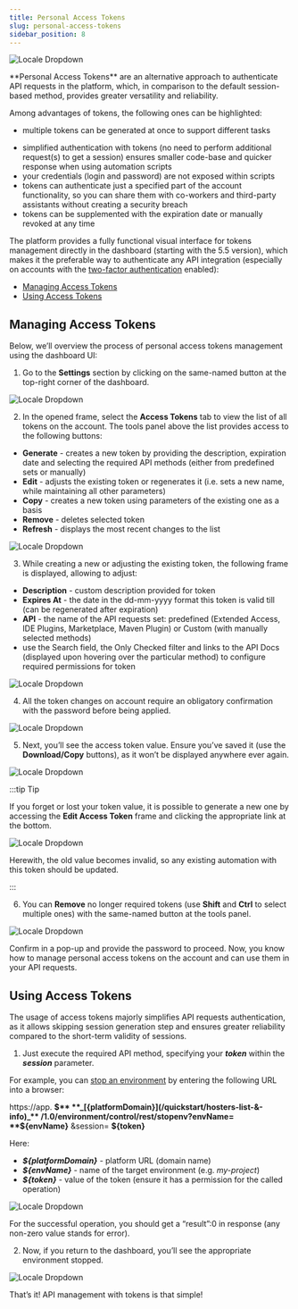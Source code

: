 ```yaml
---
title: Personal Access Tokens
slug: personal-access-tokens
sidebar_position: 8
---
```


<div style={{
    display: 'grid',
    gridTemplateColumns: '0.23fr 1fr',
    gap: '10px'
}}>
<div>

![Locale Dropdown](./img/PersonalAccessTokens/01-personal-access-tokens-logo.png)

</div>

<div>
**Personal Access Tokens** are an alternative approach to authenticate API requests in the platform, which, in comparison to the default session-based method, provides greater versatility and reliability.

Among advantages of tokens, the following ones can be highlighted:

- multiple tokens can be generated at once to support different tasks

</div>
 
</div>

- simplified authentication with tokens (no need to perform additional request(s) to get a session) ensures smaller code-base and quicker response when using automation scripts
- your credentials (login and password) are not exposed within scripts
- tokens can authenticate just a specified part of the account functionality, so you can share them with co-workers and third-party assistants without creating a security breach
- tokens can be supplemented with the expiration date or manually revoked at any time

The platform provides a fully functional visual interface for tokens management directly in the dashboard (starting with the 5.5 version), which makes it the preferable way to authenticate any API integration (especially on accounts with the [two-factor authentication](https://cloudmydc.com/) enabled):

- [Managing Access Tokens](/account-and-pricing/personal-access-tokens#managing-access-tokens)
- [Using Access Tokens](/account-and-pricing/personal-access-tokens#using-access-tokens)

## Managing Access Tokens

Below, we’ll overview the process of personal access tokens management using the dashboard UI:

1. Go to the **Settings** section by clicking on the same-named button at the top-right corner of the dashboard.

<div style={{
    display:'flex',
    justifyContent: 'center',
    margin: '0 0 1rem 0'
}}>

![Locale Dropdown](./img/PersonalAccessTokens/02-user-account-settings.png)

</div>

2. In the opened frame, select the **Access Tokens** tab to view the list of all tokens on the account. The tools panel above the list provides access to the following buttons:

- **Generate** - creates a new token by providing the description, expiration date and selecting the required API methods (either from predefined sets or manually)
- **Edit** - adjusts the existing token or regenerates it (i.e. sets a new name, while maintaining all other parameters)
- **Copy** - creates a new token using parameters of the existing one as a basis
- **Remove** - deletes selected token
- **Refresh** - displays the most recent changes to the list

<div style={{
    display:'flex',
    justifyContent: 'center',
    margin: '0 0 1rem 0'
}}>

![Locale Dropdown](./img/PersonalAccessTokens/03-access-tokens-settings.png)

</div>

3. While creating a new or adjusting the existing token, the following frame is displayed, allowing to adjust:

- **Description** - custom description provided for token
- **Expires At** - the date in the dd-mm-yyyy format this token is valid till (can be regenerated after expiration)
- **API** - the name of the API requests set: predefined (Extended Access, IDE Plugins, Marketplace, Maven Plugin) or Custom (with manually selected methods)
- use the Search field, the Only Checked filter and links to the API Docs (displayed upon hovering over the particular method) to configure required permissions for token

<div style={{
    display:'flex',
    justifyContent: 'center',
    margin: '0 0 1rem 0'
}}>

![Locale Dropdown](./img/PersonalAccessTokens/04-generate-access-token.png)

</div>

4. All the token changes on account require an obligatory confirmation with the password before being applied.

<div style={{
    display:'flex',
    justifyContent: 'center',
    margin: '0 0 1rem 0'
}}>

![Locale Dropdown](./img/PersonalAccessTokens/05-password-confirmation.png)

</div>

5. Next, you’ll see the access token value. Ensure you’ve saved it (use the **Download/Copy** buttons), as it won’t be displayed anywhere ever again.

<div style={{
    display:'flex',
    justifyContent: 'center',
    margin: '0 0 1rem 0'
}}>

![Locale Dropdown](./img/PersonalAccessTokens/06-save-access-token.png)

</div>

:::tip Tip

If you forget or lost your token value, it is possible to generate a new one by accessing the **Edit Access Token** frame and clicking the appropriate link at the bottom.

<div style={{
    display:'flex',
    justifyContent: 'center',
    margin: '0 0 1rem 0'
}}>

![Locale Dropdown](./img/PersonalAccessTokens/07-regenerate-access-token.png)

</div>

Herewith, the old value becomes invalid, so any existing automation with this token should be updated.

:::

6. You can **Remove** no longer required tokens (use **Shift** and **Ctrl** to select multiple ones) with the same-named button at the tools panel.

<div style={{
    display:'flex',
    justifyContent: 'center',
    margin: '0 0 1rem 0'
}}>

![Locale Dropdown](./img/PersonalAccessTokens/08-remove-access-token.png)

</div>

Confirm in a pop-up and provide the password to proceed. Now, you know how to manage personal access tokens on the account and can use them in your API requests.

## Using Access Tokens

The usage of access tokens majorly simplifies API requests authentication, as it allows skipping session generation step and ensures greater reliability compared to the short-term validity of sessions.

1. Just execute the required API method, specifying your **_token_** within the **_session_** parameter.

For example, you can [stop an environment](https://docs.jelastic.com/api/#!/api/environment.Control-method-StopEnv) by entering the following URL into a browser:

https://app.
**$**
**_[{platformDomain}](/quickstart/hosters-list-&-info)_**
/1.0/environment/control/rest/stopenv?envName=
**${envName}**
&session=
**${token}**

Here:

- **_${platformDomain}_** - platform URL (domain name)
- **_${envName}_** - name of the target environment (e.g. _my-project_)
- **_${token}_** - value of the token (ensure it has a permission for the called operation)

<div style={{
    display:'flex',
    justifyContent: 'center',
    margin: '0 0 1rem 0'
}}>

![Locale Dropdown](./img/PersonalAccessTokens/09-stop-environment-api-request-with-token.png)

</div>

For the successful operation, you should get a “result”:0 in response (any non-zero value stands for error).

2. Now, if you return to the dashboard, you’ll see the appropriate environment stopped.

<div style={{
    display:'flex',
    justifyContent: 'center',
    margin: '0 0 1rem 0'
}}>

![Locale Dropdown](./img/PersonalAccessTokens/10-stopped-environment.png)

</div>

That’s it! API management with tokens is that simple!
